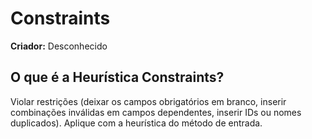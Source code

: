 # Constraints

**Criador:** Desconhecido

## O que é a Heurística Constraints?

Violar restrições (deixar os campos obrigatórios em branco, inserir combinações inválidas em campos dependentes, inserir IDs ou nomes duplicados). Aplique com a heurística do método de entrada.
